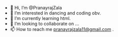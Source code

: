 - 👋 Hi, I’m @PranayrajZala
- 👀 I’m interested in dancing and coding obv.
- 🌱 I’m currently learning html.
- 💞️ I’m looking to collaborate on ...
- 📫 How to reach me pranayrajzala11@gmail.com .

<!---
PranayrajZala/PranayrajZala is a ✨ special ✨ repository because its `README.md` (this file) appears on your GitHub profile.
You can click the Preview link to take a look at your changes.
--->
